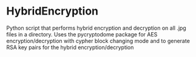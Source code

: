 # HybridEncryption
Python script that performs hybrid encryption and decryption on all .jpg files in a directory. Uses the pycryptodome package for AES encryption/decryption with cypher block changing mode and to generate RSA key pairs for the hybrid encryption/decryption
